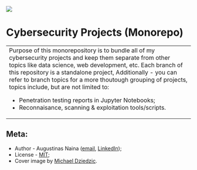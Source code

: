 <img src="https://unsplash.com/photos/aQYgUYwnCsM/download?force=true&w=640" />

# Cybersecurity Projects (Monorepo)

<table>
  <tr>
    <td>
      Purpose of this monorepository is to bundle all of my cybersecurity projects
      and keep them separate from other topics like data science, web development,
      etc. Each branch of this repository is a standalone project, Additionally - you can refer to branch topics
      for a more thoutough grouping of projects, topics include, but are not limited to:
      <ul>
        <li>Penetration testing reports in Jupyter Notebooks;</li>
        <li>Reconnaisance, scanning & exploitation tools/scripts.</li>
      </ul>
    </td>
  </tr>
</table>

## Meta:

- Author - Augustinas Naina ([email](augustinasnaina@gmail.com), [LinkedIn](https://www.linkedin.com/in/augustinasn/));
- License - [MIT](https://github.com/augustinasn/_cybersecurity_projects/blob/master/LICENSE);
- Cover image by <a href='https://unsplash.com/@lazycreekimages'>Michael Dziedzic</a>.
